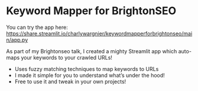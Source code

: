 # Keyword Mapper for BrightonSEO

You can try the app here:
https://share.streamlit.io/charlywargnier/keywordmapperforbrightonseo/main/app.py

As part of my Brightonseo talk, I created a mighty Streamlit app which auto-maps your keywords to your crawled URLs! 

+ Uses fuzzy matching techniques to map keywords to URLs
+ I made it simple for you to understand what’s under the hood!
+ Free to use it and tweak in your own projects!

